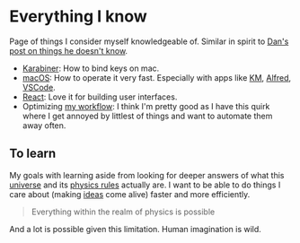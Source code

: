 # Everything I know

Page of things I consider myself knowledgeable of. Similar in spirit to [Dan's post on things he doesn't know](https://overreacted.io/things-i-dont-know-as-of-2018/).

- [Karabiner](macOS/apps/karabiner/karabiner.md): How to bind keys on mac.
- [macOS](macOS/macOS.md): How to operate it very fast. Especially with apps like [KM](../macOS/apps/keyboard-maestro/keyboard-maestro.md), [Alfred](macOS/apps/alfred/alfred.md), [VSCode](text-editors/vs-code/vs-code.md).
- [React](programming-languages/javascript/js-libraries/react/react.md): Love it for building user interfaces.
- Optimizing [my workflow](my-workflow.md): I think I'm pretty good as I have this quirk where I get annoyed by littlest of things and want to automate them away often.

## To learn

My goals with learning aside from looking for deeper answers of what this [universe](../space/universe.md) and its [physics rules](physics/physics.md) actually are. I want to be able to do things I care about (making [ideas](ideas/ideas.md) come alive) faster and more efficiently.

> Everything within the realm of physics is possible

And a lot is possible given this limitation. Human imagination is wild.